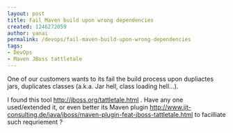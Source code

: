 ```yaml
---
layout: post
title: Fail Maven build upon wrong dependencies
created: 1246272059
author: yanai
permalink: /devops/fail-maven-build-upon-wrong-dependencies
tags:
- DevOps
- Maven JBoss tattletale
---
```

<p>One of our customers wants to its fail the build process upon dupliactes jars, duplicates classes (a.k.a. Jar hell, class loading hell...).</p>
<p>I found this tool <a href="http://jboss.org/tattletale.html" moz-do-not-send="true">http://jboss.org/tattletale.html</a> . Have any one used/extended it, or even better its Maven plugin <a href="http://www.jit-consulting.de/java/jboss/maven-plugin-feat-jboss-tattletale.html" moz-do-not-send="true">http://www.jit-consulting.de/java/jboss/maven-plugin-feat-jboss-tattletale.html</a> to facilliate such requriement ?</p>
<p>&nbsp;</p>
